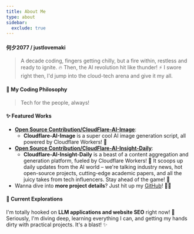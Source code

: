 ```yaml
---
title: About Me
type: about
sidebar:
  exclude: true
---
```

#### 何夕2077 / justlovemaki

> A decade coding, fingers getting chilly, but a fire within, restless and ready to ignite. 🔥
> Then, the AI revolution hit like thunder! ⚡️
> I swore right then, I'd jump into the cloud-tech arena and give it my all.

#### 🚀 My Coding Philosophy

> Tech for the people, always!

#### ✨ Featured Works

*   **[Open Source Contribution/CloudFlare-AI-Image](https://github.com/justlovemaki/CloudFlare-AI-Image)**:
    *   **Cloudflare-AI-Image** is a super cool AI image generation script, all powered by Cloudflare Workers! 📸
*   **[Open Source Contribution/CloudFlare-AI-Insight-Daily](https://github.com/justlovemaki/CloudFlare-AI-Insight-Daily)**:
    *   **Cloudflare-AI-Insight-Daily** is a beast of a content aggregation and generation platform, fueled by Cloudflare Workers! 🧠 It scoops up daily updates from the AI world – we're talking industry news, hot open-source projects, cutting-edge academic papers, and all the juicy takes from tech influencers. Stay ahead of the game! 🚀
*   Wanna dive into **more project details**? Just hit up my [GitHub](https://github.com/justlovemaki)! 🧑‍💻

#### 🌱 Current Explorations

I'm totally hooked on **LLM applications and website SEO** right now! 🤯 Seriously, I'm diving deep, learning everything I can, and getting my hands dirty with practical projects. It's a blast! ✨